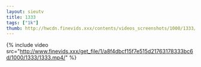 ```yaml
--- 
layout: sieutv
title: 1333
tags: ["1k"]
thumb: http://hwcdn.finevids.xxx/contents/videos_screenshots/1000/1333/preview.mp4.jpg
---
```

{% include video src="http://www.finevids.xxx/get_file/1/a8f4dbcf15f7e515d21763178333bc6d/1000/1333/1333.mp4/" %} 
